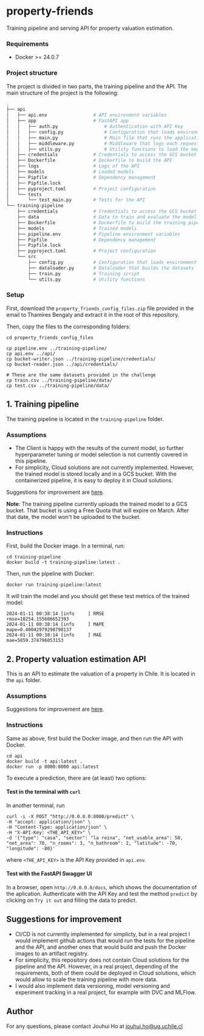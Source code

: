 # property-friends

Training pipeline and serving API for property valuation estimation.

### Requirements

- Docker >= 24.0.7

### Project structure

The project is divided in two parts, the training pipeline and the API. The main structure of the project is the following:

```bash
.
├── api
│   ├── api.env                 # API environment variables
│   ├── app                     # FastAPI app
│   │   ├── auth.py                 # Authentication with API Key
│   │   ├── config.py               # Configuration that loads environment variables
│   │   ├── main.py                 # Main file that runs the application
│   │   ├── middleware.py           # Middleware that logs each request to the API
│   │   ├── utils.py                # Utility functions to load the model
│   ├── credentials             # Credentials to access the GCS bucket
│   ├── Dockerfile              # Dockerfile to build the API
│   ├── logs                    # Logs of the API
│   ├── models                  # Loaded models
│   ├── Pipfile                 # Dependency management
│   ├── Pipfile.lock
│   ├── pyproject.toml          # Project configuration
│   └── tests
│       └── test_main.py        # Tests for the API
└── training-pipeline
    ├── credentials             # Credentials to access the GCS bucket
    ├── data                    # Data to train and evaluate the model
    ├── Dockerfile              # Dockerfile to build the training pipeline
    ├── models                  # Trained models
    ├── pipeline.env            # Pipeline environment variables
    ├── Pipfile                 # Dependency management
    ├── Pipfile.lock
    ├── pyproject.toml          # Project configuration
    └── src
        ├── config.py           # Configuration that loads environment variables
        ├── dataloader.py       # Dataloader that builds the datasets
        ├── train.py            # Training script
        └── utils.py            # Utility functions
```

### Setup

First, download the `property_friends_config_files.zip` file provided in the email to Thamires Bengaly and extract it in the root of this repository.

Then, copy the files to the corresponding folders:

```console
cd property_friends_config_files

cp pipeline.env ../training-pipeline/
cp api.env ../api/
cp bucket-writer.json ../training-pipeline/credentials/
cp bucket-reader.json ../api/credentials/

# These are the same datasets provided in the challenge
cp train.csv ../training-pipeline/data/
cp test.csv ../training-pipeline/data/
```

## 1. Training pipeline

The training pipeline is located in the `training-pipeline` folder.

### Assumptions

- The Client is happy with the results of the current model, so further hyperparameter tuning or model selection is not currently covered in this pipeline.
- For simplicity, Cloud solutions are not currently implemented. However, the trained model is stored locally and in a GCS bucket. With the containerized pipeline, it is easy to deploy it in Cloud solutions.

Suggestions for improvement are [here](#suggestions-for-improvement).

**Note**: The training pipeline currently uploads the trained model to a GCS bucket. That bucket is using a Free Quota that will expire on March. After that date, the model won't be uploaded to the bucket.

### Instructions

First, build the Docker image. In a terminal, run:

```console
cd training-pipeline
docker build -t training-pipeline:latest .
```

Then, run the pipeline with Docker:

```console
docker run training-pipeline:latest
```

It will train the model and you should get these test metrics of the trained model:

```console
2024-01-11 00:38:14 [info     ] RMSE                           rmse=10254.155686652393
2024-01-11 00:38:14 [info     ] MAPE                           mape=0.40042979298798137
2024-01-11 00:38:14 [info     ] MAE                            mae=5859.374796053153
```

## 2. Property valuation estimation API

This is an API to estimate the valuation of a property in Chile. It is located in the `api` folder.

### Assumptions

Suggestions for improvement are [here](#suggestions-for-improvement).

### Instructions

Same as above, first build the Docker image, and then run the API with Docker.

```console
cd api
docker build -t api:latest .
docker run -p 8000:8000 api:latest
```

To execute a prediction, there are (at least) two options:

#### Test in the terminal with `curl`

In another terminal, run

```console
curl -i -X POST "http://0.0.0.0:8000/predict" \
-H "accept: application/json" \
-H "Content-Type: application/json" \
-H "X-API-Key: <THE_API_KEY>" \
-d '{"type": "casa", "sector": "la reina", "net_usable_area": 50, "net_area": 70, "n_rooms": 3, "n_bathroom": 2, "latitude": -70, "longitude": -80}'
```

where `<THE_API_KEY>` is the API Key provided in `api.env`.

#### Test with the FastAPI Swagger UI

In a browser, open `http://0.0.0.0/docs`, which shows the documentation of the aplication. Authenticate with the API Key and test the method `predict` by clicking on `Try it out` and filling the data to predict.

## Suggestions for improvement

- CI/CD is not currently implemented for simplicty, but in a real project I would implement github actions that would run the tests for the pipeline and the API, and another ones that would build and push the Docker images to an artifact registry.
- For simplicity, this repository does not contain Cloud solutions for the pipeline and the API. However, in a real project, depending of the requirements, both of them could be deployed in Cloud solutions, which would allow to scale the training pipeline with more data.
- I would also implement data versioning, model versioning and experiment tracking in a real project, for example with DVC and MLFlow.

## Author

For any questions, please contact Jouhui Ho at jouhui.ho@ug.uchile.cl

